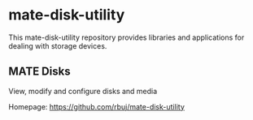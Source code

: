 # mate-disk-utility

This mate-disk-utility repository provides libraries and applications for
dealing with storage devices.

## MATE Disks

View, modify and configure disks and media

Homepage: https://github.com/rbuj/mate-disk-utility
